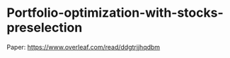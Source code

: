 # Portfolio-optimization-with-stocks-preselection


Paper: https://www.overleaf.com/read/ddgtrjjhqdbm
